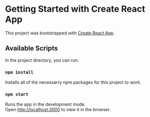 # Getting Started with Create React App

This project was bootstrapped with [Create React App](https://github.com/facebook/create-react-app).

## Available Scripts

In the project directory, you can run:

### `npm install`

Installs all of the necessarry npm packages for this project to work.

### `npm start`

Runs the app in the development mode.\
Open [http://localhost:3000](http://localhost:3000) to view it in the browser.

